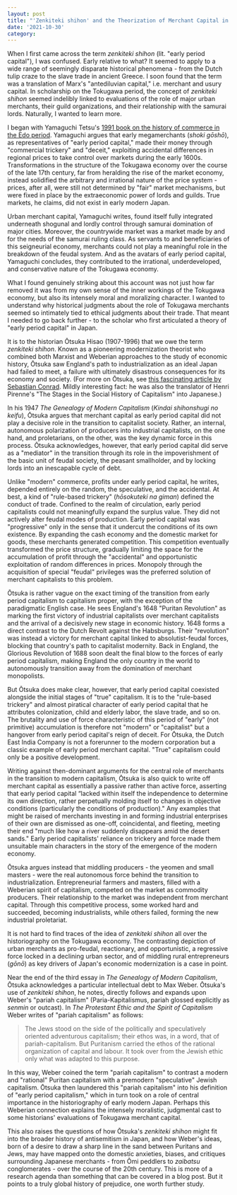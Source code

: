```yaml
---
layout: post
title: "'Zenkiteki shihon' and the Theorization of Merchant Capital in Japan"
date: '2021-10-30'
category: 
---
```

When I first came across the term _zenkiteki_ _shihon_ (lit. "early period capital"), I was confused. Early relative to what? It seemed to apply to a wide range of seemingly disparate historical phenomena - from the Dutch tulip craze to the slave trade in ancient Greece. I soon found that the term was a translation of Marx's "antediluvian capital," i.e. merchant and usury capital. In scholarship on the Tokugawa period, the concept of _zenkiteki_ _shihon_ seemed indelibly linked to evaluations of the role of major urban merchants, their guild organizations, and their relationship with the samurai lords. Naturally, I wanted to learn more.

I began with Yamaguchi Tetsu's <a href="http://www.utp.or.jp/book/b299223.html"> 1991 book on the history of commerce in the Edo period</a>. Yamaguchi argues that early megamerchants (_shoki_ _g&#333;sh&#333;_), as representatives of "early period capital," made their money through "commercial trickery" and "deceit," exploiting accidental differences in regional prices to take control over markets during the early 1600s. Transformations in the structure of the Tokugawa economy over the course of the late 17th century, far from heralding the rise of the market economy, instead solidified the arbitrary and irrational nature of the price system - prices, after all, were still not determined by "fair" market mechanisms, but were fixed in place by the extraeconomic power of lords and guilds. True markets, he claims, did not exist in early modern Japan. 

Urban merchant capital, Yamaguchi writes, found itself fully integrated underneath shogunal and lordly control through samurai domination of major cities. Moreover, the countrywide market was a market made by and for the needs of the samurai ruling class. As servants to and beneficiaries of this seigneurial economy, merchants could not play a meaningful role in the breakdown of the feudal system. And as the avatars of early period capital, Yamaguchi concludes, they contributed to the irrational, underdeveloped, and conservative nature of the Tokugawa economy.

What I found genuinely striking about this account was not just how far removed it was from my own sense of the inner workings of the Tokugawa economy, but also its intensely moral and moralizing character. I wanted to understand why historical judgments about the role of Tokugawa merchants seemed so intimately tied to ethical judgments about their trade. That meant I needed to go back further - to the scholar who first articulated a theory of "early period capital" in Japan.

It is to the historian &#332;tsuka Hisao (1907-1996) that we owe the term _zenkiteki shihon_. Known as a pioneering modernization theorist who combined both Marxist and Weberian approaches to the study of economic history, &#332;tsuka saw England's path to industrialization as an ideal Japan had failed to meet, a failure with ultimately disastrous consequences for its economy and society. (For more on &#332;tsuka, see <a href="https://academic.oup.com/past/article-abstract/216/1/181/1558778">this fascinating article by Sebastian Conrad</a>. Mildly interesting fact: he was also the translator of Henri Pirenne's "The Stages in the Social History of Capitalism" into Japanese.) 

In his 1947 _The Genealogy of Modern Capitalism_ (_Kindai shihonshugi no keifu_), &#332;tsuka argues that merchant capital as early period capital did not play a decisive role in the transition to capitalist society. Rather, an internal, autonomous polarization of producers into industrial capitalists, on the one hand, and proletarians, on the other, was the key dynamic force in this process. &#332;tsuka acknowledges, however, that early period capital did serve as a "mediator" in the transition through its role in the impoverishment of the basic unit of feudal society, the peasant smallholder, and by locking lords into an inescapable cycle of debt. 

Unlike "modern" commerce, profits under early period capital, he writes, depended entirely on the random, the speculative, and the accidental. At best, a kind of "rule-based trickery" (_h&#333;sokuteki na giman_) defined the conduct of trade. Confined to the realm of circulation, early period capitalists could not meaningfully expand the surplus value. They did not actively alter feudal modes of production. Early period capital was "progressive" only in the sense that it undercut the conditions of its own existence. By expanding the cash economy and the domestic market for goods, these merchants generated competition. This competition eventually transformed the price structure, gradually limiting the space for the accumulation of profit through the "accidental" and opportunistic exploitation of random differences in prices. Monopoly through the acquisition of special "feudal" privileges was the preferred solution of merchant capitalists to this problem.

&#332;tsuka is rather vague on the exact timing of the transition from early period capitalism to capitalism proper, with the exception of the paradigmatic English case. He sees England's 1648 "Puritan Revolution" as marking the first victory of industrial capitalists over merchant capitalists and the arrival of a decisively new stage in economic history. 1648 forms a direct contrast to the Dutch Revolt against the Habsburgs. Their "revolution" was instead a victory for merchant capital linked to absolutist-feudal forces, blocking that country's path to capitalist modernity. Back in England, the Glorious Revolution of 1688 soon dealt the final blow to the forces of early period capitalism, making England the only country in the world to autonomously transition away from the domination of merchant monopolists. 

But &#332;tsuka does make clear, however, that early period capital coexisted alongside the initial stages of "true" capitalism. It is to the "rule-based trickery" and almost piratical character of early period capital that he attributes colonization, child and elderly labor, the slave trade, and so on. The brutality and use of force characteristic of this period of "early" (not primitive) accumulation is therefore not "modern" or "capitalist" but a hangover from early period capital's reign of deceit. For &#332;tsuka, the Dutch East India Company is not a forerunner to the modern corporation but a classic example of early period merchant capital. "True" capitalism could only be a positive development.

Writing against then-dominant arguments for the central role of merchants in the transition to modern capitalism, &#332;tsuka is also quick to write off merchant capital as essentially a passive rather than active force, asserting that early period capital “lacked within itself the independence to determine its own direction, rather perpetually molding itself to changes in objective conditions (particularly the conditions of production)." Any examples that might be raised of merchants investing in and forming industrial enterprises of their own are dismissed as one-off, coincidental, and fleeting, meeting their end "much like how a river suddenly disappears amid the desert sands." Early period capitalists' reliance on trickery and force made them unsuitable main characters in the story of the emergence of the modern economy.
 
&#332;tsuka argues instead that middling producers - the yeomen and small masters - were the real autonomous force behind the transition to industrialization. Entrepreneurial farmers and masters, filled with a Weberian spirit of capitalism, competed on the market as commodity producers. Their relationship to the market was independent from merchant capital. Through this competitive process, some worked hard and succeeded, becoming industrialists, while others failed, forming the new industrial proletariat. 
 
It is not hard to find traces of the idea of _zenkiteki shihon_ all over the historiography on the Tokugawa economy. The contrasting depiction of urban merchants as pro-feudal, reactionary, and opportunistic, a regressive force locked in a declining urban sector, and of middling rural entrepreneurs (_g&#333;n&#333;_) as key drivers of Japan's economic modernization is a case in point.

Near the end of the third essay in _The Genealogy of Modern Capitalism_, &#332;tsuka acknowledges a particular intellectual debt to Max Weber. &#332;tsuka's use of _zenkiteki shihon_, he notes, directly follows and expands upon Weber's "pariah capitalism" (Paria-Kapitalismus, pariah glossed explicitly as _senmin_ or outcast). In _The Protestant Ethic and the Spirit of Capitalism_ Weber writes of "pariah capitalism" as follows:
>The Jews stood on the side of the politically and speculatively oriented adventurous capitalism; their ethos was, in a word, that of pariah-capitalism. But Puritanism carried the ethos of the rational organization of capital and labour. It took over from the Jewish ethic only what was adapted to this purpose.

In this way, Weber coined the term "pariah capitalism" to contrast a modern and "rational" Puritan capitalism with a premodern "speculative" Jewish capitalism. &#332;tsuka then laundered this "pariah capitalism" into his definition of "early period capitalism," which in turn took on a role of central importance in the historiography of early modern Japan. Perhaps this Weberian connection explains the intensely moralistic, judgmental cast to some historians' evaluations of Tokugawa merchant capital. 

This also raises the questions of how &#332;tsuka's _zenkiteki shihon_ might fit into the broader history of antisemitism in Japan, and how Weber's ideas, born of a desire to draw a sharp line in the sand between Puritans and Jews, may have mapped onto the domestic anxieties, biases, and critiques surrounding Japanese merchants - from &#332;mi peddlers to _zaibatsu_ conglomerates - over the course of the 20th century. This is more of a research agenda than something that can be covered in a blog post. But it points to a truly global history of prejudice, one worth further study.